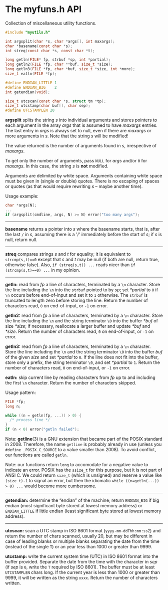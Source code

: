 # The myfuns.h API

Collection of miscellaneous utility functions.

```C
#include "myutils.h"

int argsplit(char *s, char *args[], int maxargs);
char *basename(const char *s);
int streq(const char *s, const char *t);

long getln(FILE* fp, strbuf *sp, int *partial);
long getln2(FILE *fp, char **buf, size_t *size);
long getln3(FILE *fp, char *buf, size_t *size, int *more);
size_t eatln(FILE *fp);

#define ENDIAN_LITTLE 1
#define ENDIAN_BIG    2
int getendian(void);

size_t utcscan(const char *s, struct tm *tp);
size_t utcstamp(char buf[], char sep);
#define UTCSTAMPLEN 20
```

**argsplit** splits the string *s* into individual arguments
and stores pointers to each argument in the array *args* that
is assumed to have *maxargs* entries. The last entry in *args*
is always set to null, even if there are *maxargs* or more
arguments in *s*. Note that the string *s* will be modified!

The value returned is the number of arguments found in *s*,
irrespective of *maxargs*.

To get only the number of arguments, pass `NULL` for *args*
and/or `0` for *maxargs*. In this case, the string *s* is
**not** modified.

Arguments are delimited by white space. Arguments containing
white space must be given in (single or double) quotes.
There is no escaping of spaces or quotes (as that would
require rewriting *s* – maybe another time).

Usage example:

```C
char *args[N];
...
if (argsplit(cmdline, args, N) >= N) error("too many args");
```

---

**basename** returns a pointer into *s* where the basename
starts, that is, after the last `/` in *s*, assuming there
is a '/' immediately before the start of *s*; if *s* is null,
return null.

---

**streq** compares strings *s* and *t* for equality; it is
equivalent to `strcmp(s,t)==0` except that *s* and *t* may
be null (if both are null, return true, otherwise false). Also,
`if (streq(s,t)) ...` reads nicer than `if (strcmp(s,t)==0) ...`
in my opinion.

---

**getln:** read from *fp* a line of characters, terminated
by a `\n` character. Store the line including the `\n` into
the `strbuf` pointed to by *sp*; set _*partial_ to `0` if
`\n` occurs before end-of-input and set it to `1` otherwise.
The `strbuf` is truncated to length zero before storing
the line. Return the number of characters read, `0` on
end-of-input, or `-1` on error.

**getln2:** read from *fp* a line of characters, terminated
by a `\n` character. Store the line including the `\n` and
the string terminator `\0` into the buffer _*buf_ of size
_*size_; if necessary, reallocate a larger buffer and
update _*buf_ and _*size_. Return the number of characters
read, `0` on end-of-input, or `-1` on error.

**getln3:** read from *fp* a line of characters, terminated
by a `\n` character. Store the line including the `\n` and
the string terminator `\0` into the buffer *buf* of the
given *size* and set _*partial_ to `0`. If the line does not
fit into the buffer, store only a prefix, the string terminator
`\0`, and set _*partial_ to `1`. Return the number of characters
read, `0` on end-of-input, or `-1` on error.

**eatln:** skip current line by reading characters from *fp*
up to and including the first `\n` character. Return the
number of characters skipped.

Usage pattern:

```C
FILE *fp;
long n;

while ((n = getln(fp, ...)) > 0) {
  /* process line */
}
if (n < 0) error("getln failed");
```

Note: **getline**(3) is a GNU extension that became part of
the POSIX standard in 2008. Therefore, the name `getline` is
probably already in use (unless you `#define _POSIX_C_SOURCE`
to a value smaller than 2008). To avoid conflict, our functions
are called `getln`.

Note: our functions return `long` to accomodate for a negative
value to indicate an error. POSIX has the `ssize_t` for this
purpose, but it is not part of ANSI C. We could return `size_t`
(which is unsigned) and reserve a value like `(size_t)-1` to signal
an error, but then the idiomatic `while ((n=getln(...)) > 0) ...`
would become more cumbersome.

---

**getendian:** determine the “endian” of the machine;
return `ENDIAN_BIG` if big endian (most significant
byte stored at lowest memory address) or `ENDIAN_LITTLE`
if little endian (least significant byte stored at
lowest memory address).

---

**utcscan:** scan a UTC stamp in ISO 8601 format
(`yyyy-mm-ddThh:mm:ssZ`) and return the number of
chars scanned, usually 20, but may be different in
case of leading blanks or multiple blanks separating
the date from the time (instead of the single `T`)
or an year less than 1000 or greater than 9999.

**utcstamp:** write the current system time (UTC)
in ISO 8601 format into the buffer provided. Separate
the date from the time with the character in *sep*
(if *sep* is `0`, write the `T` required by ISO 8601).
The buffer must be at least `UTCSTAMPLEN` chars long.
If the current year is less than 1000 or greater than
9999, it will be written as the string `xxxx`.
Return the number of characters written.
